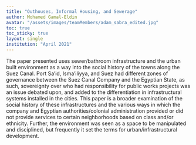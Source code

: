 ```yaml
---
title: "Outhouses, Informal Housing, and Sewerage"
author: Mohamed Gamal-Eldin
avatar: "/assets/images/teamMembers/adam_sabra_edited.jpg"
toc: true
toc_sticky: true
layout: single
institution: "April 2021"
---
```


The paper presented uses sewer/bathroom infrastructure and the urban built environment as a way into the social history of the towns along the Suez Canal. Port Sa’id, Isma’iliyya, and Suez had different zones of governance between the Suez Canal Company and the Egyptian State, as such, sovereignty over who had responsibility for public works projects was an issue debated upon, and added to the differentiation in infrastructural systems installed in the cities. This paper is a broader examination of the social history of these infrastructures and the various ways in which the company and Egyptian authorities/colonial administration provided or did not provide services to certain neighborhoods based on class and/or ethnicity. Further, the environment was seen as a space to be manipulated and disciplined, but frequently it set the terms for urban/infrastructural development.

